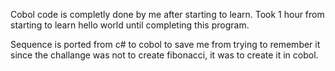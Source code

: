 Cobol code is completly done by me after starting to learn.
Took 1 hour from starting to learn hello world until completing this program.

Sequence is ported from c# to cobol to save me from trying to remember it since the challange was not to create fibonacci, it was to create it in cobol.